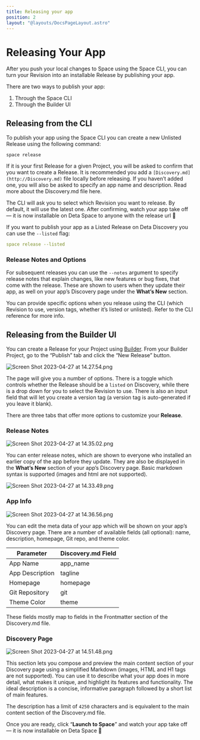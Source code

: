 ```yaml
---
title: Releasing your app
position: 2
layout: "@layouts/DocsPageLayout.astro"
---
```


# Releasing Your App

After you push your local changes to Space using the Space CLI, you can turn your Revision into an installable Release by publishing your app.

There are two ways to publish your app:

1. Through the Space CLI
2. Through the Builder UI

## **Releasing from the CLI**

To publish your app using the Space CLI you can create a new Unlisted Release using the following command:

```
space release
```

If it is your first Release for a given Project, you will be asked to confirm that you want to create a Release. It is recommended you add a `[Discovery.md](http://Discovery.md)` file locally before releasing. If you haven’t added one, you will also be asked to specify an app name and description. Read more about the Discovery.md file here.

The CLI will ask you to select which Revision you want to release. By default, it will use the latest one. After confirming, watch your app take off — it is now installable on Deta Space to anyone with the release url 🎉

If you want to publish your app as a Listed Release on Deta Discovery you can use the `--listed` flag:

```yaml
space release --listed
```

### Release Notes and Options

For subsequent releases you can use the `--notes` argument to specify release notes that explain changes, like new features or bug fixes, that come with the release. These are shown to users when they update their app, as well on your app’s Discovery page under the ****************What’s New**************** section.

You can provide specific options when you release using the CLI (which Revision to use, version tags, whether it’s listed or unlisted). Refer to the CLI reference for more info.

## **Releasing from the Builder UI**

You can create a Release for your Project using [Builder](https://deta.space/docs/en/basics/projects#projects-in-builder). From your Builder Project, go to the “Publish” tab and click the “New Release” button.

![Screen Shot 2023-04-27 at 14.27.54.png](Releasing%20Your%20App%2001ccf90c4e6241a29fa4c63fc2402c57/Screen_Shot_2023-04-27_at_14.27.54.png)

The page will give you a number of options. There is a toggle which controls whether the Release should be a `listed` on Discovery, while there is a drop down for you to select the Revision to use. There is also an input field that will let you create a version tag (a version tag is auto-generated if you leave it blank).

There are three tabs that offer more options to customize your **************Release**************.

### Release Notes

![Screen Shot 2023-04-27 at 14.35.02.png](Releasing%20Your%20App%2001ccf90c4e6241a29fa4c63fc2402c57/Screen_Shot_2023-04-27_at_14.35.02.png)

You can enter release notes, which are shown to everyone who installed an earlier copy of the app before they update. They are also be displayed in the **********************What’s New********************** section of your app’s Discovery page. Basic markdown syntax is supported (images and html are not supported).

![Screen Shot 2023-04-27 at 14.33.49.png](Releasing%20Your%20App%2001ccf90c4e6241a29fa4c63fc2402c57/Screen_Shot_2023-04-27_at_14.33.49.png)

### App Info

![Screen Shot 2023-04-27 at 14.36.56.png](Releasing%20Your%20App%2001ccf90c4e6241a29fa4c63fc2402c57/Screen_Shot_2023-04-27_at_14.36.56.png)

You can edit the meta data of your app which will be shown on your app’s Discovery page. There are a number of available fields (all optional): name, description, homepage, Git repo, and theme color.

| Parameter | Discovery.md Field |
| --- | --- |
| App Name | app_name |
| App Description | tagline |
| Homepage | homepage |
| Git Repository | git |
| Theme Color | theme |

These fields mostly map to fields in the Frontmatter section of the Discovery.md file.

### Discovery Page

![Screen Shot 2023-04-27 at 14.51.48.png](Releasing%20Your%20App%2001ccf90c4e6241a29fa4c63fc2402c57/Screen_Shot_2023-04-27_at_14.51.48.png)

This section lets you compose and preview the main content section of your Discovery page using a simplified Markdown (images, HTML and H1 tags are not supported). You can use it to describe what your app does in more detail, what makes it unique, and highlight its features and functionality. The ideal description is a concise, informative paragraph followed by a short list of main features.

The description has a limit of `4250` characters and is equivalent to the main content section of the Discovery.md file.

Once you are ready, click “**Launch to Space**” and watch your app take off — it is now installable on Deta Space 🎉